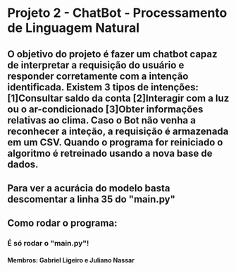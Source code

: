 # Projeto 2 - ChatBot - Processamento de Linguagem Natural

## O objetivo do projeto é fazer um chatbot capaz de interpretar a requisição do usuário e responder corretamente com a intenção identificada. Existem 3 tipos de intenções:[1]Consultar saldo da conta [2]Interagir com a luz ou o ar-condicionado [3]Obter informações relativas ao clima. Caso o Bot não venha a reconhecer a inteção, a requisição é armazenada em um CSV. Quando o programa for reiniciado o algoritmo é retreinado usando a nova base de dados.

## Para ver a acurácia do modelo basta descomentar a linha 35 do "main.py"

## Como rodar o programa:
### É só rodar o "main.py"!  

#### Membros: Gabriel Ligeiro e Juliano Nassar
